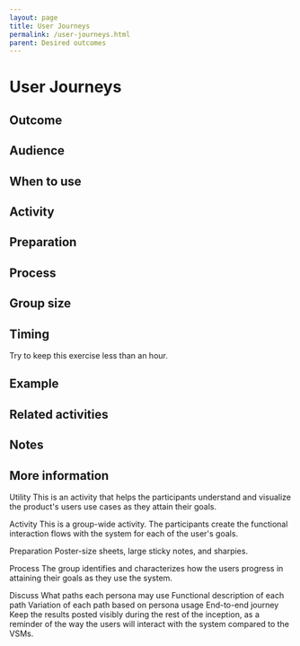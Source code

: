 ```yaml
---
layout: page
title: User Journeys
permalink: /user-journeys.html
parent: Desired outcomes
---
```


# User Journeys

## Outcome

## Audience

## When to use

## Activity

## Preparation

## Process

## Group size

## Timing

Try to keep this exercise less than an hour.

## Example

## Related activities

## Notes

## More information


Utility
This is an activity that helps the participants understand and visualize the product's users use cases as they attain their goals.

Activity
This is a group-wide activity.
The participants create the functional interaction flows with the system for each of the user's goals.

Preparation
Poster-size sheets, large sticky notes, and sharpies.

Process
The group identifies and characterizes how the users progress in attaining their goals as they use the system.

Discuss
What paths each persona may use
Functional description of each path
Variation of each path based on persona usage
End-to-end journey
Keep the results posted visibly during the rest of the inception, as a reminder of the way the users will interact with the system compared to the VSMs.

